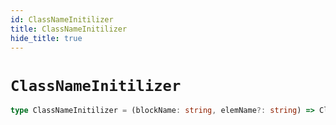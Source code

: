 ```yaml
---
id: ClassNameInitilizer
title: ClassNameInitilizer
hide_title: true
---
```


# `ClassNameInitilizer`

```ts
type ClassNameInitilizer = (blockName: string, elemName?: string) => ClassNameFormatter
```
